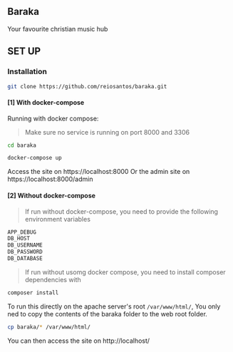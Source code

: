 ## Baraka

Your favourite christian music hub

## SET UP
### Installation

```bash
git clone https://github.com/reiosantos/baraka.git
```

#### [1] With docker-compose
Running with docker compose:
> Make sure no service is running on port 8000 and 3306

```bash
cd baraka

docker-compose up
```

Access the site on https://localhost:8000
Or the admin site on https://localhost:8000/admin

#### [2] Without docker-compose

> If run without docker-compose, you need to provide the following environment variables

```bash
APP_DEBUG
DB_HOST
DB_USERNAME
DB_PASSWORD
DB_DATABASE
```

> If run without usomg docker compose, you need to install composer dependencies with 

```bash
composer install
```

To run this directly on the apache server's root ```/var/www/html/```, You only ned to copy the
 contents of the baraka folder to the web root folder.
 
```bash
cp baraka/* /var/www/html/
``` 
You can then access the site on http://localhost/


